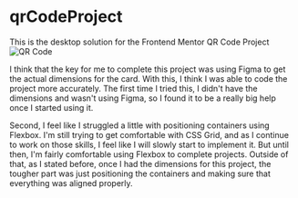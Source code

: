 # qrCodeProject
This is the desktop solution for the Frontend Mentor QR Code Project
![QR Code](https://github.com/cdanderson76/qrCodeProject/assets/138369806/a3c0c833-4456-49f5-bc9c-214d44fa3365)


I think that the key for me to complete this project was using Figma to get the actual dimensions for the card.  With this, I think I was able to code the project more accurately.  The first time I tried this, I didn't have the dimensions and wasn't using Figma, so I found it to be a really big help once I started using it.

Second, I feel like I struggled a little with positioning containers using Flexbox.  I'm still trying to get comfortable with CSS Grid, and as I continue to work on those skills, I feel like I will slowly start to implement it.  But until then, I'm fairly comfortable using Flexbox to complete projects.  Outside of that, as I stated before, once I had the dimensions for this project, the tougher part was just positioning the containers and making sure that everything was aligned properly.
